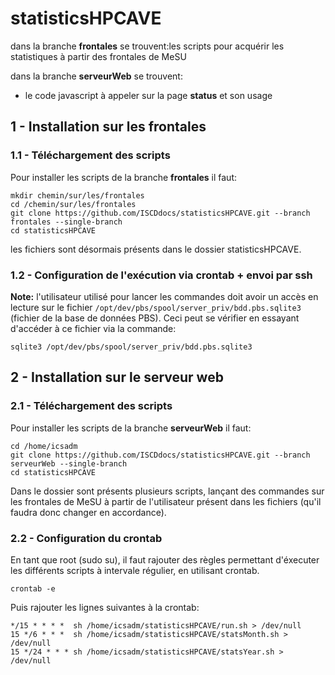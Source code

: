 # statisticsHPCAVE
dans la branche **frontales** se trouvent:les scripts pour acquérir les statistiques à partir des frontales de MeSU

dans la branche **serveurWeb** se trouvent:
* le code javascript à appeler sur la page __status__ et son usage

## 1 - Installation sur les frontales
### 1.1 - Téléchargement des scripts
Pour installer les scripts de la branche **frontales** il faut:
```
mkdir chemin/sur/les/frontales
cd /chemin/sur/les/frontales
git clone https://github.com/ISCDdocs/statisticsHPCAVE.git --branch frontales --single-branch
cd statisticsHPCAVE
```
les fichiers sont désormais présents dans le dossier statisticsHPCAVE.

### 1.2 - Configuration de l'exécution via crontab + envoi par ssh
**Note:** l'utilisateur utilisé pour lancer les commandes doit avoir un accès en lecture sur le fichier `/opt/dev/pbs/spool/server_priv/bdd.pbs.sqlite3` (fichier de la base de données PBS). Ceci peut se vérifier en essayant d'accéder à ce fichier via la commande:
```
sqlite3 /opt/dev/pbs/spool/server_priv/bdd.pbs.sqlite3
```

## 2 - Installation sur le serveur web
### 2.1 - Téléchargement des scripts
Pour installer les scripts de la branche **serveurWeb** il faut:
```
cd /home/icsadm
git clone https://github.com/ISCDdocs/statisticsHPCAVE.git --branch serveurWeb --single-branch
cd statisticsHPCAVE
```
Dans le dossier sont présents plusieurs scripts, lançant des commandes sur les frontales de MeSU à partir de l'utilisateur présent dans les fichiers (qu'il faudra donc changer en accordance).

### 2.2 - Configuration du crontab
En tant que root (sudo su), il faut rajouter des règles permettant d'éxecuter les différents scripts à intervale régulier, en utilisant crontab.
```
crontab -e
```
Puis rajouter les lignes suivantes à la crontab:
```
*/15 * * * *  sh /home/icsadm/statisticsHPCAVE/run.sh > /dev/null 
15 */6 * * *  sh /home/icsadm/statisticsHPCAVE/statsMonth.sh > /dev/null
15 */24 * * * sh /home/icsadm/statisticsHPCAVE/statsYear.sh > /dev/null
```
